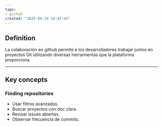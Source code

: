 ```yaml
---
tags:
- github
created: "2025-04-10 14:47:42"
---
```

## **Definition**
La colaboración en github permite a los desarrolladores trabajar juntos en proyectos Git utilizando diversas herramientas que la plataforma proporciona.
___
## **Key concepts**
### **Finding repositories**
- Usar filtros avanzados.
- Buscar proyectos con doc clara.
- Revisar issues abiertas.
- Observar frecuencia de commits.
